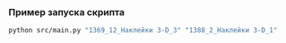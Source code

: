 ### Пример запуска скрипта
```bash
python src/main.py "1369_12_Наклейки 3-D_3" "1388_2_Наклейки 3-D_1"
```